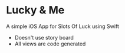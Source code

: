 Lucky & Me
===========

A simple iOS App for Slots Of Luck using Swift

+ Doesn't use story board
+ All views are code generated 
